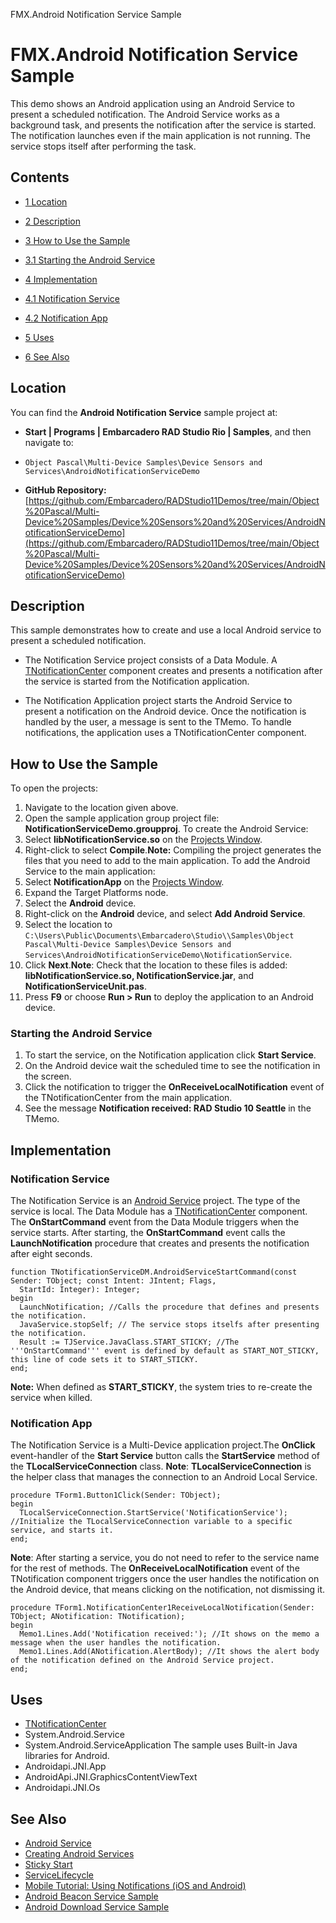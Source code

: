 FMX.Android Notification Service Sample[]()
# FMX.Android Notification Service Sample 


This demo shows an Android application using an Android Service to present a scheduled notification. The Android Service works as a background task, and presents the notification after the service is started. The notification launches even if the main application is not running. The service stops itself after performing the task.
## Contents



* [1 Location](#Location)
* [2 Description](#Description)
* [3 How to Use the Sample](#How_to_Use_the_Sample)

* [3.1 Starting the Android Service](#Starting_the_Android_Service)

* [4 Implementation](#Implementation)

* [4.1 Notification Service](#Notification_Service)
* [4.2 Notification App](#Notification_App)

* [5 Uses](#Uses)
* [6 See Also](#See_Also)


## Location 

You can find the **Android Notification Service** sample project at:
* **Start | Programs | Embarcadero RAD Studio Rio | Samples**, and then navigate to:

* `Object Pascal\Multi-Device Samples\Device Sensors and Services\AndroidNotificationServiceDemo`

* **GitHub Repository:**[https://github.com/Embarcadero/RADStudio11Demos/tree/main/Object%20Pascal/Multi-Device%20Samples/Device%20Sensors%20and%20Services/AndroidNotificationServiceDemo](https://github.com/Embarcadero/RADStudio11Demos/tree/main/Object%20Pascal/Multi-Device%20Samples/Device%20Sensors%20and%20Services/AndroidNotificationServiceDemo)

## Description 

This sample demonstrates how to create and use a local Android service to present a scheduled notification. 
*  The Notification Service project consists of a Data Module. A [TNotificationCenter](http://docwiki.embarcadero.com/Libraries/en/System.Notification.TNotificationCenter) component creates and presents a notification after the service is started from the Notification application.

*  The Notification Application project starts the Android Service to present a notification on the Android device. Once the notification is handled by the user, a message is sent to the TMemo. To handle notifications, the application uses a TNotificationCenter component.

## How to Use the Sample 

To open the projects:
1.  Navigate to the location given above.
2.  Open the sample application group project file: **NotificationServiceDemo.groupproj**.
To create the Android Service:
1.  Select **libNotificationService.so** on the [Projects Window](http://docwiki.embarcadero.com/RADStudio/en/Projects_Window).
2.  Right-click to select **Compile**.**Note:** Compiling the project generates the files that you need to add to the main application.
To add the Android Service to the main application:
1.  Select **NotificationApp** on the [Projects Window](http://docwiki.embarcadero.com/RADStudio/en/Projects_Window).
2.  Expand the Target Platforms node.
3.  Select the **Android** device.
4.  Right-click on the **Android** device, and select **Add Android Service**.
5.  Select the location to `C:\Users\Public\Documents\Embarcadero\Studio\\Samples\Object Pascal\Multi-Device Samples\Device Sensors and Services\AndroidNotificationServiceDemo\NotificationService`.
6.  Click **Next**.**Note**: Check that the location to these files is added: **libNotificationService.so, NotificationService.jar**, and **NotificationServiceUnit.pas**.
7.  Press **F9** or choose **Run > Run** to deploy the application to an Android device.

### Starting the Android Service 


1.  To start the service, on the Notification application click **Start Service**.
2.  On the Android device wait the scheduled time to see the notification in the screen.
3.  Click the notification to trigger the **OnReceiveLocalNotification** event of the TNotificationCenter from the main application.
4.  See the message **Notification received: RAD Studio 10 Seattle** in the TMemo.

## Implementation 


### Notification Service 

The Notification Service is an [Android Service](http://docwiki.embarcadero.com/RADStudio/en/Android_Service) project. The type of the service is local. The Data Module has a [TNotificationCenter](http://docwiki.embarcadero.com/Libraries/en/System.Notification.TNotificationCenter) component. 
The **OnStartCommand** event from the Data Module triggers when the service starts. After starting, the **OnStartCommand** event calls the **LaunchNotification** procedure that creates and presents the notification after eight seconds.

```
function TNotificationServiceDM.AndroidServiceStartCommand(const Sender: TObject; const Intent: JIntent; Flags,
  StartId: Integer): Integer;
begin
  LaunchNotification; //Calls the procedure that defines and presents the notification.
  JavaService.stopSelf; // The service stops itselfs after presenting the notification.
  Result := TJService.JavaClass.START_STICKY; //The '''OnStartCommand''' event is defined by default as START_NOT_STICKY, this line of code sets it to START_STICKY.
end;

```


**Note:** When defined as **START_STICKY**, the system tries to re-create the service when killed. 
### Notification App 

The Notification Service is a Multi-Device application project.The **OnClick** event-handler of the **Start Service** button calls the **StartService** method of the **TLocalServiceConnection** class.
**Note**: **TLocalServiceConnection** is the helper class that manages the connection to an Android Local Service.
```
procedure TForm1.Button1Click(Sender: TObject);
begin
  TLocalServiceConnection.StartService('NotificationService'); //Initialize the TLocalServiceConnection variable to a specific service, and starts it.
end;

```


**Note**: After starting a service, you do not need to refer to the service name for the rest of methods. The **OnReceiveLocalNotification** event of the TNotification component triggers once the user handles the notification on the Android device, that means clicking on the notification, not dismissing it.
```
procedure TForm1.NotificationCenter1ReceiveLocalNotification(Sender: TObject; ANotification: TNotification);
begin
  Memo1.Lines.Add('Notification received:'); //It shows on the memo a message when the user handles the notification.
  Memo1.Lines.Add(ANotification.AlertBody); //It shows the alert body of the notification defined on the Android Service project.
end;

```



## Uses 


* [TNotificationCenter](http://docwiki.embarcadero.com/Libraries/en/System.Notification.TNotificationCenter)
*  System.Android.Service
*  System.Android.ServiceApplication
The sample uses Built-in Java libraries for Android.
*  Androidapi.JNI.App
*  AndroidApi.JNI.GraphicsContentViewText
*  Androidapi.JNI.Os

## See Also 


* [Android Service](http://docwiki.embarcadero.com/RADStudio/en/Android_Service)
* [Creating Android Services](http://docwiki.embarcadero.com/RADStudio/en/Creating_Android_Services)
* [Sticky Start](http://docwiki.embarcadero.com/RADStudio/en/Creating_Android_Services#Sticky_Start)
* [ServiceLifecycle](http://developer.android.com/reference/android/app/Service.html#ServiceLifecycle)
* [Mobile Tutorial: Using Notifications (iOS and Android)](http://docwiki.embarcadero.com/RADStudio/en/Mobile_Tutorial:_Using_Notifications_(iOS_and_Android))
* [Android Beacon Service Sample](http://docwiki.embarcadero.com/CodeExamples/en/FMX.Android_Beacon_Service_Sample)
* [Android Download Service Sample](http://docwiki.embarcadero.com/CodeExamples/en/FMX.Android_Download_Service_Sample)





